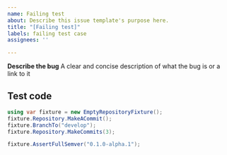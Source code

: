 ```yaml
---
name: Failing test
about: Describe this issue template's purpose here.
title: "[Failing test]"
labels: failing test case
assignees: ''

---
```


**Describe the bug**
A clear and concise description of what the bug is or a link to it

## Test code

```csharp
using var fixture = new EmptyRepositoryFixture();
fixture.Repository.MakeACommit();
fixture.BranchTo("develop");
fixture.Repository.MakeCommits(3);

fixture.AssertFullSemver("0.1.0-alpha.1");
```
